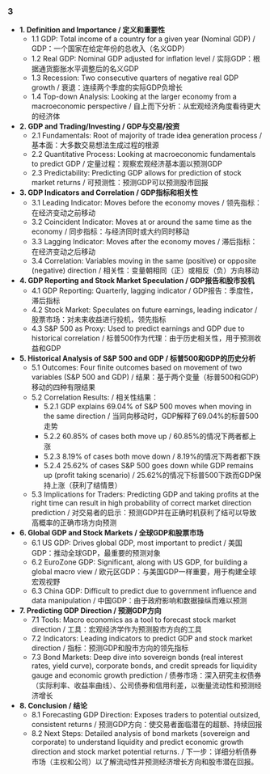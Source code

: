 ### 3
- **1. Definition and Importance / 定义和重要性**
    - 1.1 GDP: Total income of a country for a given year (Nominal GDP) / GDP：一个国家在给定年份的总收入（名义GDP）
    - 1.2 Real GDP: Nominal GDP adjusted for inflation level / 实际GDP：根据通货膨胀水平调整后的名义GDP
    - 1.3 Recession: Two consecutive quarters of negative real GDP growth / 衰退：连续两个季度的实际GDP负增长
    - 1.4 Top-down Analysis: Looking at the larger economy from a macroeconomic perspective / 自上而下分析：从宏观经济角度看待更大的经济体
- **2. GDP and Trading/Investing / GDP与交易/投资**
    - 2.1 Fundamentals: Root of majority of trade idea generation process / 基本面：大多数交易想法生成过程的根源
    - 2.2 Quantitative Process: Looking at macroeconomic fundamentals to predict GDP / 定量过程：观察宏观经济基本面以预测GDP
    - 2.3 Predictability: Predicting GDP allows for prediction of stock market returns / 可预测性：预测GDP可以预测股市回报
- **3. GDP Indicators and Correlation / GDP指标和相关性**
    - 3.1 Leading Indicator: Moves before the economy moves / 领先指标：在经济变动之前移动
    - 3.2 Coincident Indicator: Moves at or around the same time as the economy / 同步指标：与经济同时或大约同时移动
    - 3.3 Lagging Indicator: Moves after the economy moves / 滞后指标：在经济变动之后移动
    - 3.4 Correlation: Variables moving in the same (positive) or opposite (negative) direction / 相关性：变量朝相同（正）或相反（负）方向移动
- **4. GDP Reporting and Stock Market Speculation / GDP报告和股市投机**
    - 4.1 GDP Reporting: Quarterly, lagging indicator / GDP报告：季度性，滞后指标
    - 4.2 Stock Market: Speculates on future earnings, leading indicator / 股票市场：对未来收益进行投机，领先指标
    - 4.3 S&P 500 as Proxy: Used to predict earnings and GDP due to historical correlation / 标普500作为代理：由于历史相关性，用于预测收益和GDP
- **5. Historical Analysis of S&P 500 and GDP / 标普500和GDP的历史分析**
    - 5.1 Outcomes: Four finite outcomes based on movement of two variables (S&P 500 and GDP) / 结果：基于两个变量（标普500和GDP）移动的四种有限结果
    - 5.2 Correlation Results: / 相关性结果：
        - 5.2.1 GDP explains 69.04% of S&P 500 moves when moving in the same direction / 当同向移动时，GDP解释了69.04%的标普500走势
        - 5.2.2 60.85% of cases both move up / 60.85%的情况下两者都上涨
        - 5.2.3 8.19% of cases both move down / 8.19%的情况下两者都下跌
        - 5.2.4 25.62% of cases S&P 500 goes down while GDP remains up (profit taking scenario) / 25.62%的情况下标普500下跌而GDP保持上涨（获利了结情景）
    - 5.3 Implications for Traders: Predicting GDP and taking profits at the right time can result in high probability of correct market direction prediction / 对交易者的启示：预测GDP并在正确时机获利了结可以导致高概率的正确市场方向预测
- **6. Global GDP and Stock Markets / 全球GDP和股票市场**
    - 6.1 US GDP: Drives global GDP, most important to predict / 美国GDP：推动全球GDP，最重要的预测对象
    - 6.2 EuroZone GDP: Significant, along with US GDP, for building a global macro view / 欧元区GDP：与美国GDP一样重要，用于构建全球宏观视野
    - 6.3 China GDP: Difficult to predict due to government influence and data manipulation / 中国GDP：由于政府影响和数据操纵而难以预测
- **7. Predicting GDP Direction / 预测GDP方向**
    - 7.1 Tools: Macro economics as a tool to forecast stock market direction / 工具：宏观经济学作为预测股市方向的工具
    - 7.2 Indicators: Leading indicators to predict GDP and stock market direction / 指标：预测GDP和股市方向的领先指标
    - 7.3 Bond Markets: Deep dive into sovereign bonds (real interest rates, yield curve), corporate bonds, and credit spreads for liquidity gauge and economic growth prediction / 债券市场：深入研究主权债券（实际利率、收益率曲线）、公司债券和信用利差，以衡量流动性和预测经济增长
- **8. Conclusion / 结论**
    - 8.1 Forecasting GDP Direction: Exposes traders to potential outsized, consistent returns / 预测GDP方向：使交易者面临潜在的超额、持续回报
    - 8.2 Next Steps: Detailed analysis of bond markets (sovereign and corporate) to understand liquidity and predict economic growth direction and stock market potential returns. / 下一步：详细分析债券市场（主权和公司）以了解流动性并预测经济增长方向和股市潜在回报。
